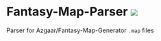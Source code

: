 # Fantasy-Map-Parser ![](https://github.com/Badrpas/Fantasy-Map-Parser/workflows/Tests/badge.svg)
Parser for Azgaar/Fantasy-Map-Generator `.map` files

